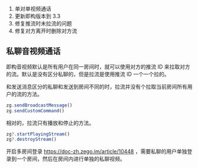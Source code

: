 1. 单对单视频通话
2. 更新即构版本到 3.3
3. 修复推流时未拉流的问题
4. 修复对方离开时删除对方流
## 私聊音视频通话

即构音视频默认是所有用户在同一房间时，就可以使用对方的推流 ID 来拉取对方的流。默认是没有区分私聊的，但是拉流是使用推流 ID 一个一个拉的。

和发送消息区分的私聊和发送到房间不同的时，拉流并没有个拉取当前房间所有用户的流的方法。

```ts
zg.sendBroadcastMessage()
zg.sendCustomCommand()
```

相对的，拉流只有播放和停止的方法。

```ts
zg?.startPlayingStream()
zg?.destroyStream()
```

开启多房间登录 https://doc-zh.zego.im/article/10448 ，需要私聊的用户单独登录到一个房间，然后在房间内进行单独的私聊视频。